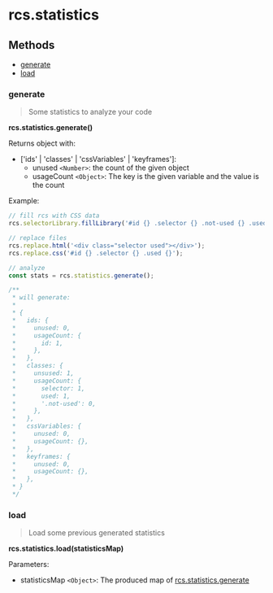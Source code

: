 # rcs.statistics

## Methods
- [generate](#generate)
- [load](#load)

### generate

> Some statistics to analyze your code

**rcs.statistics.generate()**

Returns object with:
- ['ids' | 'classes' | 'cssVariables' | 'keyframes']:
  - unused `<Number>`: the count of the given object
  - usageCount `<Object>`: The key is the given variable and the value is the count

Example:

```js
// fill rcs with CSS data
rcs.selectorLibrary.fillLibrary('#id {} .selector {} .not-used {} .used {}');

// replace files
rcs.replace.html('<div class="selector used"></div>');
rcs.replace.css('#id {} .selector {} .used {}');

// analyze
const stats = rcs.statistics.generate();

/**
 * will generate:
 *
 * {
 *   ids: {
 *     unused: 0,
 *     usageCount: {
 *       id: 1,
 *     },
 *   },
 *   classes: {
 *     unsused: 1,
 *     usageCount: {
 *       selector: 1,
 *       used: 1,
 *       '.not-used': 0,
 *     },
 *   },
 *   cssVariables: {
 *     unused: 0,
 *     usageCount: {},
 *   },
 *   keyframes: {
 *     unused: 0,
 *     usageCount: {},
 *   },
 * }
 */

```

### load

> Load some previous generated statistics

**rcs.statistics.load(statisticsMap)**

Parameters:
- statisticsMap `<Object>`: The produced map of [rcs.statistics.generate](#generate)
